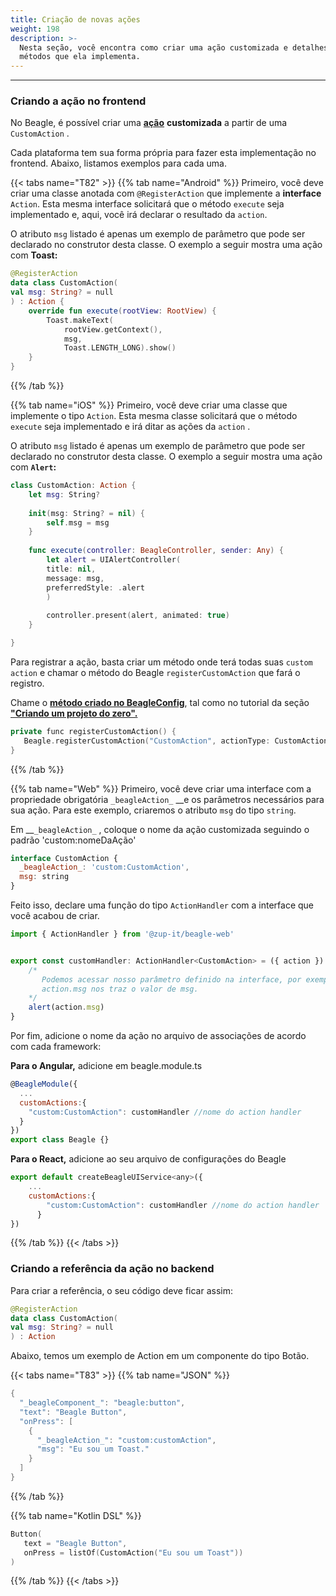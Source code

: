 ```yaml
---
title: Criação de novas ações
weight: 198
description: >-
  Nesta seção, você encontra como criar uma ação customizada e detalhes dos
  métodos que ela implementa.
---
```


---

### Criando a ação no frontend

No Beagle, é possível criar uma [**ação**](../../../api/acoes/) **customizada** a partir de uma `CustomAction` . 

Cada plataforma tem sua forma própria para fazer esta implementação no frontend. Abaixo, listamos exemplos para cada uma.

{{< tabs name="T82" >}}
{{% tab name="Android" %}}
Primeiro, você deve criar uma classe anotada com `@RegisterAction` que implemente a **interface** `Action`. Esta mesma interface solicitará que o método `execute` seja implementado e, aqui, você irá declarar o resultado da `action`.

O atributo `msg` listado é apenas um exemplo de parâmetro que pode ser declarado no construtor desta classe. O exemplo a seguir mostra uma ação com **Toast:**


```kotlin
@RegisterAction
data class CustomAction(
val msg: String? = null
) : Action {
    override fun execute(rootView: RootView) {
        Toast.makeText(
            rootView.getContext(),
            msg, 
            Toast.LENGTH_LONG).show()
    }
}
```

{{% /tab %}}

{{% tab name="iOS" %}}
Primeiro, você deve criar uma classe que implemente o tipo `Action`. Esta mesma classe solicitará que o método `execute` seja implementado e irá ditar as ações da `action` . 

O atributo `msg` listado é apenas um exemplo de parâmetro que pode ser declarado no construtor desta classe. O exemplo a seguir mostra uma ação com **`Alert`:**


```swift
class CustomAction: Action {
    let msg: String?
    
    init(msg: String? = nil) {
        self.msg = msg
    }
    
    func execute(controller: BeagleController, sender: Any) {   
        let alert = UIAlertController(
        title: nil, 
        message: msg, 
        preferredStyle: .alert
        )
        
        controller.present(alert, animated: true)
    }

}
```


Para registrar a ação, basta criar um método onde terá todas suas `custom action` e chamar o método do Beagle `registerCustomAction` que fará o registro.

Chame o [**método criado no BeagleConfig**](../../get-started/criando-projeto-do-zero/case-ios/#passo-2-configurando-o-beagle), tal como no tutorial da seção [**"Criando um projeto do zero".** ](../../get-started/criando-projeto-do-zero/case-ios/#iniciando-um-projeto-ios)

```kotlin
private func registerCustomAction() {
   Beagle.registerCustomAction("CustomAction", actionType: CustomAction.self)
}
```
{{% /tab %}}

{{% tab name="Web" %}}
Primeiro, você deve criar uma interface com a propriedade obrigatória `_beagleAction_` __e os parâmetros necessários para sua ação. Para este exemplo, criaremos o atributo `msg` do tipo `string`.

Em __`_beagleAction_` , coloque o nome da ação customizada seguindo o padrão 'custom:nomeDaAção'

```javascript
interface CustomAction {
  _beagleAction_: 'custom:CustomAction',
  msg: string
}
```

Feito isso, declare uma função do tipo `ActionHandler` com a interface que você acabou de criar.

```javascript
import { ActionHandler } from '@zup-it/beagle-web'


export const customHandler: ActionHandler<CustomAction> = ({ action }) => {
    /*
       Podemos acessar nosso parâmetro definido na interface, por exemplo 
       action.msg nos traz o valor de msg.
    */
    alert(action.msg)
}
```

Por fim, adicione o nome da ação no arquivo de associações de acordo com cada framework:

**Para o Angular,** adicione em beagle.module.ts

```javascript
@BeagleModule({
  ...
  customActions:{
    "custom:CustomAction": customHandler //nome do action handler
  }
})
export class Beagle {}
```

**Para o React,** adicione ao seu arquivo de configurações do Beagle

```javascript
export default createBeagleUIService<any>({
    ...
    customActions:{
        "custom:CustomAction": customHandler //nome do action handler
      }
})

```
{{% /tab %}}
{{< /tabs >}}

### Criando a referência da ação no backend

Para criar a referência, o seu código deve ficar assim: 


```kotlin
@RegisterAction
data class CustomAction(
val msg: String? = null
) : Action 
```


Abaixo, temos um exemplo de Action em um componente do tipo Botão. 

{{< tabs name="T83" >}}
{{% tab name="JSON" %}}
```kotlin
{
  "_beagleComponent_": "beagle:button",
  "text": "Beagle Button",
  "onPress": [
    {
      "_beagleAction_": "custom:customAction",
      "msg": "Eu sou um Toast."
    }
  ]
}
```
{{% /tab %}}

{{% tab name="Kotlin DSL" %}}
```kotlin
Button(
   text = "Beagle Button",
   onPress = listOf(CustomAction("Eu sou um Toast"))
)
```
{{% /tab %}}
{{< /tabs >}}
